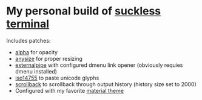 # My personal build of [suckless terminal](https://st.suckless.org/)

Includes patches:
  + [alpha](https://st.suckless.org/patches/alpha/) for opacity
  + [anysize](https://st.suckless.org/patches/anysize/) for proper resizing
  + [externalpipe](https://st.suckless.org/patches/externalpipe/) with configured dmenu link opener (obviously requies dmenu installed)
  + [iso14755](https://st.suckless.org/patches/iso14755/) to paste unicode glyphs
  + [scrollback](https://st.suckless.org/patches/scrollback/) to scrollback through output history (history size set to 2000)
  + Configured with my favorite [material theme](https://github.com/kaicataldo/material.vim)
